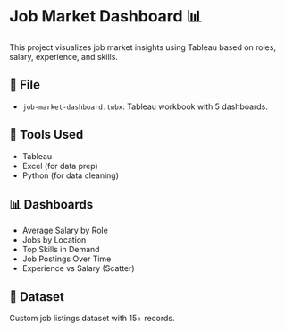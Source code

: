 # Job Market Dashboard 📊

This project visualizes job market insights using Tableau based on roles, salary, experience, and skills.

## 📁 File
- `job-market-dashboard.twbx`: Tableau workbook with 5 dashboards.

## 🔧 Tools Used
- Tableau
- Excel (for data prep)
- Python (for data cleaning)

## 📊 Dashboards
- Average Salary by Role
- Jobs by Location
- Top Skills in Demand
- Job Postings Over Time
- Experience vs Salary (Scatter)

## 📎 Dataset
Custom job listings dataset with 15+ records.
